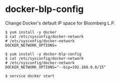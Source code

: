 # docker-blp-config
Change Docker's default IP space for Bloomberg L.P.
```
$ yum install -y docker
$ cat /etc/sysconfig/docker-network
# /etc/sysconfig/docker-network
DOCKER_NETWORK_OPTIONS=

$ yum install -y docker-blp-config
$ cat /etc/sysconfig/docker-network
# /etc/sysconfig/docker-network
DOCKER_NETWORK_OPTIONS="--bip=192.168.0.0/15"

$ service docker start
```
